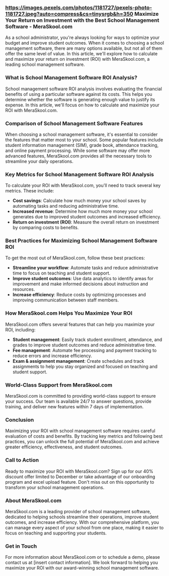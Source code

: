 ### https://images.pexels.com/photos/1181727/pexels-photo-1181727.jpeg?auto=compress&cs=tinysrgb&h=350 Maximize Your Return on Investment with the Best School Management Software - MeraSkool.com

As a school administrator, you're always looking for ways to optimize your budget and improve student outcomes. When it comes to choosing a school management software, there are many options available, but not all of them offer the same level of value. In this article, we'll explore how to calculate and maximize your return on investment (ROI) with MeraSkool.com, a leading school management software.

### What is School Management Software ROI Analysis?

School management software ROI analysis involves evaluating the financial benefits of using a particular software against its costs. This helps you determine whether the software is generating enough value to justify its expense. In this article, we'll focus on how to calculate and maximize your ROI with MeraSkool.com.

### Comparison of School Management Software Features

When choosing a school management software, it's essential to consider the features that matter most to your school. Some popular features include student information management (SIM), grade book, attendance tracking, and online payment processing. While some software may offer more advanced features, MeraSkool.com provides all the necessary tools to streamline your daily operations.

### Key Metrics for School Management Software ROI Analysis

To calculate your ROI with MeraSkool.com, you'll need to track several key metrics. These include:

*   **Cost savings**: Calculate how much money your school saves by automating tasks and reducing administrative time.
*   **Increased revenue**: Determine how much more money your school generates due to improved student outcomes and increased efficiency.
*   **Return on investment (ROI)**: Measure the overall return on investment by comparing costs to benefits.

### Best Practices for Maximizing School Management Software ROI

To get the most out of MeraSkool.com, follow these best practices:

*   **Streamline your workflow**: Automate tasks and reduce administrative time to focus on teaching and student support.
*   **Improve student outcomes**: Use data analytics to identify areas for improvement and make informed decisions about instruction and resources.
*   **Increase efficiency**: Reduce costs by optimizing processes and improving communication between staff members.

### How MeraSkool.com Helps You Maximize Your ROI

MeraSkool.com offers several features that can help you maximize your ROI, including:

*   **Student management**: Easily track student enrollment, attendance, and grades to improve student outcomes and reduce administrative time.
*   **Fee management**: Automate fee processing and payment tracking to reduce errors and increase efficiency.
*   **Exam & assignment management**: Create schedules and track assignments to help you stay organized and focused on teaching and student support.

### World-Class Support from MeraSkool.com

MeraSkool.com is committed to providing world-class support to ensure your success. Our team is available 24/7 to answer questions, provide training, and deliver new features within 7 days of implementation.

### Conclusion

Maximizing your ROI with school management software requires careful evaluation of costs and benefits. By tracking key metrics and following best practices, you can unlock the full potential of MeraSkool.com and achieve greater efficiency, effectiveness, and student outcomes.

### Call to Action

Ready to maximize your ROI with MeraSkool.com? Sign up for our 40% discount offer limited to December or take advantage of our onboarding program and excel upload feature. Don't miss out on this opportunity to transform your school management operations.

### About MeraSkool.com

MeraSkool.com is a leading provider of school management software, dedicated to helping schools streamline their operations, improve student outcomes, and increase efficiency. With our comprehensive platform, you can manage every aspect of your school from one place, making it easier to focus on teaching and supporting your students.

### Get in Touch

For more information about MeraSkool.com or to schedule a demo, please contact us at [insert contact information]. We look forward to helping you maximize your ROI with our award-winning school management software.
